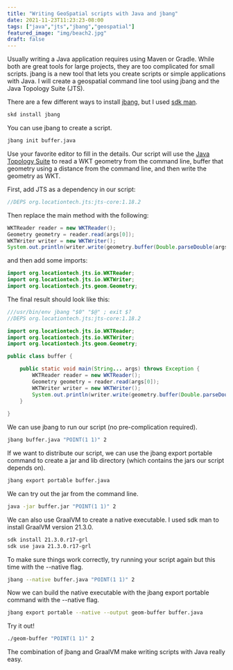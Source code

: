 ```yaml
---
title: "Writing GeoSpatial scripts with Java and jbang"
date: 2021-11-23T11:23:23-08:00
tags: ["java","jts","jbang","geospatial"]
featured_image: "img/beach2.jpg"
draft: false
---
```


Usually writing a Java application requires using Maven or Gradle.  While
both are great tools for large projects, they are too complicated for 
small scripts.  jbang is a new tool that lets you create scripts or simple
applications with Java.  I will create a geospatial command line tool using jbang and the Java Topology Suite (JTS).

<!--more-->

There are a few different ways to install [jbang](https://www.jbang.dev/), but I used [sdk man](https://sdkman.io/).

```bash
skd install jbang
```

You can use jbang to create a script.

```bash
jbang init buffer.java
```

Use your favorite editor to fill in the details.  Our script
will use the [Java Topology Suite](https://github.com/locationtech/jts) to read a WKT geometry from the command line, buffer that geometry using a distance from the command line, and then write the geometry as WKT.

First, add JTS as a dependency in our script:

```java
//DEPS org.locationtech.jts:jts-core:1.18.2
```

Then replace the main method with the following:

```java
WKTReader reader = new WKTReader();
Geometry geometry = reader.read(args[0]);
WKTWriter writer = new WKTWriter();
System.out.println(writer.write(geometry.buffer(Double.parseDouble(args[1]))));
```

and then add some imports:

```java
import org.locationtech.jts.io.WKTReader;
import org.locationtech.jts.io.WKTWriter;
import org.locationtech.jts.geom.Geometry;
```

The final result should look like this:

```java
///usr/bin/env jbang "$0" "$@" ; exit $?
//DEPS org.locationtech.jts:jts-core:1.18.2

import org.locationtech.jts.io.WKTReader;
import org.locationtech.jts.io.WKTWriter;
import org.locationtech.jts.geom.Geometry;

public class buffer {

    public static void main(String... args) throws Exception {
        WKTReader reader = new WKTReader();
        Geometry geometry = reader.read(args[0]);
        WKTWriter writer = new WKTWriter();
        System.out.println(writer.write(geometry.buffer(Double.parseDouble(args[1]))));
    }
    
}
```

We can use jbang to run our script (no pre-complication required).

```bash
jbang buffer.java "POINT(1 1)" 2
```

If we want to distribute our script, we can use the jbang export portable command to create a jar and lib directory (which contains the jars our script depends on).

```bash
jbang export portable buffer.java
```

We can try out the jar from the command line.

```bash
java -jar buffer.jar "POINT(1 1)" 2
```

We can also use GraalVM to create a native executable.  I used sdk man to install GraalVM version 21.3.0.

```bash
sdk install 21.3.0.r17-grl
sdk use java 21.3.0.r17-grl
```

To make sure things work correctly, try running your script again but this time with the --native flag.

```bash
jbang --native buffer.java "POINT(1 1)" 2
```

Now we can build the native executable with the jbang export portable command with the --native flag.

```bash
jbang export portable --native --output geom-buffer buffer.java
```

Try it out!

```bash
./geom-buffer "POINT(1 1)" 2
```

The combination of jbang and GraalVM make writing scripts with Java really easy.
